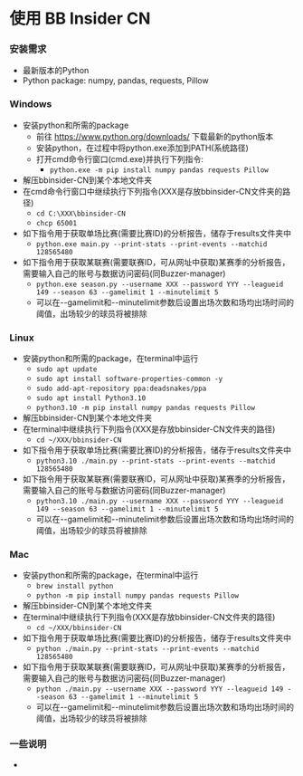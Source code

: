 # 使用 BB Insider CN

### 安装需求
* 最新版本的Python
* Python package: numpy, pandas, requests, Pillow

### Windows
* 安装python和所需的package
  - 前往 https://www.python.org/downloads/ 下载最新的python版本
  - 安装python，在过程中将python.exe添加到PATH(系统路径)
  - 打开cmd命令行窗口(cmd.exe)并执行下列指令:
    - `python.exe -m pip install numpy pandas requests Pillow`
* 解压bbinsider-CN到某个本地文件夹
* 在cmd命令行窗口中继续执行下列指令(XXX是存放bbinsider-CN文件夹的路径)
  - `cd C:\XXX\bbinsider-CN`
  - `chcp 65001`
* 如下指令用于获取单场比赛(需要比赛ID)的分析报告，储存于results文件夹中
  - `python.exe main.py --print-stats --print-events --matchid 128565480`
* 如下指令用于获取某联赛(需要联赛ID，可从网址中获取)某赛季的分析报告，需要输入自己的账号与数据访问密码(同Buzzer-manager)
  - `python.exe season.py --username XXX --password YYY --leagueid 149 --season 63 --gamelimit 1 --minutelimit 5`
  - 可以在--gamelimit和--minutelimit参数后设置出场次数和场均出场时间的阈值，出场较少的球员将被排除

### Linux 
* 安装python和所需的package，在terminal中运行
  - `sudo apt update`
  - `sudo apt install software-properties-common -y`
  - `sudo add-apt-repository ppa:deadsnakes/ppa`
  - `sudo apt install Python3.10`
  - `python3.10 -m pip install numpy pandas requests Pillow`
* 解压bbinsider-CN到某个本地文件夹
* 在terminal中继续执行下列指令(XXX是存放bbinsider-CN文件夹的路径)
  - `cd ~/XXX/bbinsider-CN`
* 如下指令用于获取单场比赛(需要比赛ID)的分析报告，储存于results文件夹中
  - `python3.10 ./main.py --print-stats --print-events --matchid 128565480`
* 如下指令用于获取某联赛(需要联赛ID，可从网址中获取)某赛季的分析报告，需要输入自己的账号与数据访问密码(同Buzzer-manager)
  - `python3.10 ./main.py --username XXX --password YYY --leagueid 149 --season 63 --gamelimit 1 --minutelimit 5`
  - 可以在--gamelimit和--minutelimit参数后设置出场次数和场均出场时间的阈值，出场较少的球员将被排除

### Mac
* 安装python和所需的package，在terminal中运行
  - `brew install python`
  - `python -m pip install numpy pandas requests Pillow`
* 解压bbinsider-CN到某个本地文件夹
* 在terminal中继续执行下列指令(XXX是存放bbinsider-CN文件夹的路径)
  - `cd ~/XXX/bbinsider-CN`
* 如下指令用于获取单场比赛(需要比赛ID)的分析报告，储存于results文件夹中
  - `python ./main.py --print-stats --print-events --matchid 128565480`
* 如下指令用于获取某联赛(需要联赛ID，可从网址中获取)某赛季的分析报告，需要输入自己的账号与数据访问密码(同Buzzer-manager)
  - `python ./main.py --username XXX --password YYY --leagueid 149 --season 63 --gamelimit 1 --minutelimit 5`
  - 可以在--gamelimit和--minutelimit参数后设置出场次数和场均出场时间的阈值，出场较少的球员将被排除

### 一些说明
* 